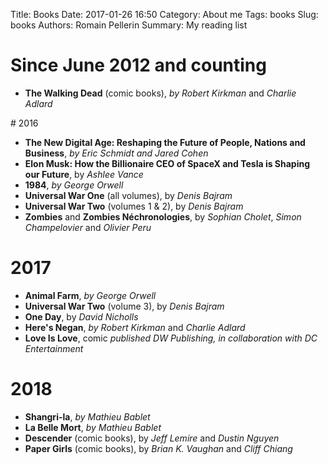 Title: Books 
Date: 2017-01-26 16:50
Category: About me
Tags: books
Slug: books
Authors: Romain Pellerin
Summary: My reading list

# Since June 2012 and counting

- **The Walking Dead** (comic books), *by Robert Kirkman* and *Charlie Adlard*

# 2016

- **The New Digital Age: Reshaping the Future of People, Nations and Business**, *by Eric Schmidt and Jared Cohen*
- **Elon Musk: How the Billionaire CEO of SpaceX and Tesla is Shaping our Future**, by *Ashlee Vance*
- **1984**, *by George Orwell*
- **Universal War One** (all volumes), by *Denis Bajram*
- **Universal War Two** (volumes 1 & 2), by *Denis Bajram*
- **Zombies** and **Zombies Néchronologies**, by *Sophian Cholet*, *Simon Champelovier* and *Olivier Peru*

# 2017

- **Animal Farm**, *by George Orwell*
- **Universal War Two** (volume 3), by *Denis Bajram*
- **One Day**, by *David Nicholls*
- **Here's Negan**, *by Robert Kirkman* and *Charlie Adlard*
- **Love Is Love**, comic *published DW Publishing, in collaboration with DC Entertainment*
# 2018

- **Shangri-la**, *by Mathieu Bablet*
- **La Belle Mort**, *by Mathieu Bablet*
- **Descender** (comic books), by *Jeff Lemire* and *Dustin Nguyen*
- **Paper Girls** (comic books), by *Brian K. Vaughan* and *Cliff Chiang*
